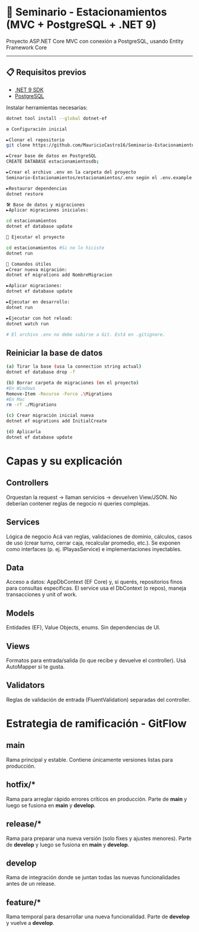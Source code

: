 # 🚗 Seminario - Estacionamientos (MVC + PostgreSQL + .NET 9)

Proyecto ASP.NET Core MVC con conexión a PostgreSQL, usando Entity Framework Core

---

## 📋 Requisitos previos

- [.NET 9 SDK](https://dotnet.microsoft.com/en-us/download)
- [PostgreSQL](https://www.postgresql.org/download/)

Instalar herramientas necesarias:
```bash
dotnet tool install --global dotnet-ef

⚙️ Configuración inicial

►Clonar el repositorio
git clone https://github.com/MauricioCastro16/Seminario-Estacionamientos

►Crear base de datos en PostgreSQL
CREATE DATABASE estacionamientosdb;

►Crear el archivo .env en la carpeta del proyecto
Seminario-Estacionamientos/estacionamientos/.env según el .env.example

►Restaurar dependencias
dotnet restore

🛠️ Base de datos y migraciones
►Aplicar migraciones iniciales:

cd estacionamientos
dotnet ef database update

🚀 Ejecutar el proyecto

cd estacionamientos #Si no lo hiciste
dotnet run

🧪 Comandos útiles
►Crear nueva migración:
dotnet ef migrations add NombreMigracion

►Aplicar migraciones:
dotnet ef database update

►Ejecutar en desarrollo:
dotnet run

►Ejecutar con hot reload:
dotnet watch run

# El archivo .env no debe subirse a Git. Está en .gitignore.
```

## Reiniciar la base de datos
``` bash
(a) Tirar la base (usa la connection string actual)
dotnet ef database drop -f

(b) Borrar carpeta de migraciones (en el proyecto)
#En Windows
Remove-Item -Recurse -Force .\Migrations
#En Mac
rm -rf ./Migrations

(c) Crear migración inicial nueva
dotnet ef migrations add InitialCreate

(d) Aplicarla
dotnet ef database update

```

# Capas y su explicación
## Controllers
Orquestan la request → llaman servicios → devuelven View/JSON.
No deberían contener reglas de negocio ni queries complejas.

## Services
Lógica de negocio
Acá van reglas, validaciones de dominio, cálculos, casos de uso (crear turno, cerrar caja, recalcular promedio, etc.).
Se exponen como interfaces (p. ej. IPlayasService) e implementaciones inyectables.

## Data
Acceso a datos: AppDbContext (EF Core) y, si querés, repositorios finos para consultas específicas.
El service usa el DbContext (o repos), maneja transacciones y unit of work.

## Models
Entidades (EF), Value Objects, enums. Sin dependencias de UI.

## Views
Formatos para entrada/salida (lo que recibe y devuelve el controller). Usá AutoMapper si te gusta.

## Validators
Reglas de validación de entrada (FluentValidation) separadas del controller.

# Estrategia de ramificación - GitFlow

## **main**
Rama principal y estable. Contiene únicamente versiones listas para producción.

## hotfix/*
Rama para arreglar rápido errores críticos en producción. Parte de **main** y luego se fusiona en **main** y **develop**.

## release/*
Rama para preparar una nueva versión (solo fixes y ajustes menores). Parte de **develop** y luego se fusiona en **main** y **develop**.

## **develop**
Rama de integración donde se juntan todas las nuevas funcionalidades antes de un release.

## feature/*
Rama temporal para desarrollar una nueva funcionalidad. Parte de **develop** y vuelve a **develop**.




